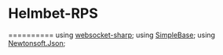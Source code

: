 # Helmbet-RPS
==========
using [websocket-sharp](https://github.com/sta/websocket-sharp);
using [SimpleBase](https://github.com/ssg/SimpleBase.git);
using [Newtonsoft.Json](https://github.com/JamesNK/Newtonsoft.Json.git);